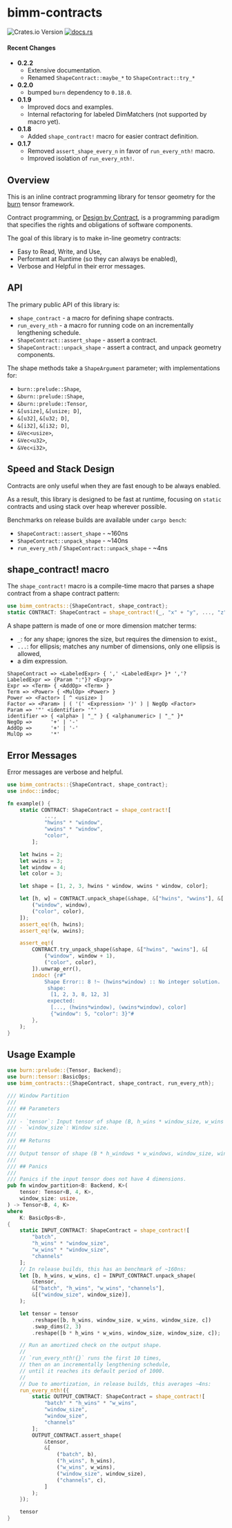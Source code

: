 # bimm-contracts

![Crates.io Version](https://img.shields.io/crates/v/bimm-contracts)
[![docs.rs](https://img.shields.io/docsrs/bimm-contracts)](https://docs.rs/bimm-contracts/latest/)

#### Recent Changes

* **0.2.2**
  * Extensive documentation.
  * Renamed `ShapeContract::maybe_*` to `ShapeContract::try_*`
* **0.2.0**
  * bumped `burn` dependency to `0.18.0`.
* **0.1.9**
   * Improved docs and examples.
   * Internal refactoring for labeled DimMatchers (not supported by macro yet).
* **0.1.8**
   * Added `shape_contract!` macro for easier contract definition.
* **0.1.7**
   * Removed `assert_shape_every_n` in favor of `run_every_nth!` macro.
   * Improved isolation of `run_every_nth!`.

## Overview

This is an inline contract programming library for tensor geometry
for the [burn](https://burn.dev) tensor framework.

Contract programming, or [Design by Contract](https://en.wikipedia.org/wiki/Design_by_contract),
is a programming paradigm that specifies the rights and obligations of software components.

The goal of this library is to make in-line geometry contracts:
* Easy to Read, Write, and Use,
* Performant at Runtime (so they can always be enabled),
* Verbose and Helpful in their error messages.

## API

The primary public API of this library is:
* `shape_contract` - a macro for defining shape contracts.
* `run_every_nth` - a macro for running code on an incrementally lengthening schedule.
* `ShapeContract::assert_shape` - assert a contract.
* `ShapeContract::unpack_shape` - assert a contract, and unpack geometry components.

The shape methods take a `ShapeArgument` parameter; with implementations for:
* ``burn::prelude::Shape``,
* ``&burn::prelude::Shape``,
* ``&burn::prelude::Tensor``,
* ``&[usize]``, ``&[usize; D]``,
* ``&[u32]``, ``&[u32; D]``,
* ``&[i32]``, ``&[i32; D]``,
* ``&Vec<usize>``,
* ``&Vec<u32>``,
* ``&Vec<i32>``,

## Speed and Stack Design

Contracts are only useful when they are fast enough to be always enabled.

As a result, this library is designed to be fast at runtime,
focusing on `static` contracts and using stack over heap wherever possible.

Benchmarks on release builds are available under ``cargo bench``:
* `ShapeContract::assert_shape` - ~160ns
* `ShapeContract::unpack_shape` - ~140ns
* `run_every_nth` / `ShapeContract::unpack_shape` - ~4ns

## shape_contract! macro

The `shape_contract!` macro is a compile-time macro that parses a shape contract
from a shape contract pattern:

```rust
use bimm_contracts::{ShapeContract, shape_contract};
static CONTRACT: ShapeContract = shape_contract!(_, "x" + "y", ..., "z" ^ 2);
```

A shape pattern is made of one or more dimension matcher terms:
- `_`: for any shape; ignores the size, but requires the dimension to exist.,
- `...`: for ellipsis; matches any number of dimensions, only one ellipsis is allowed,
- a dim expression.

```bnf
ShapeContract => <LabeledExpr> { ',' <LabeledExpr> }* ','?
LabeledExpr => {Param ":"}? <Expr>
Expr => <Term> { <AddOp> <Term> }
Term => <Power> { <MulOp> <Power> }
Power => <Factor> [ ^ <usize> ]
Factor => <Param> | ( '(' <Expression> ')' ) | NegOp <Factor>
Param => '"' <identifier> '"'
identifier => { <alpha> | "_" } { <alphanumeric> | "_" }*
NegOp =>      '+' | '-'
AddOp =>      '+' | '-'
MulOp =>      '*'
```

## Error Messages

Error messages are verbose and helpful.

```rust
use bimm_contracts::{ShapeContract, shape_contract};
use indoc::indoc;

fn example() {
    static CONTRACT: ShapeContract = shape_contract![
            ...,
            "hwins" * "window",
            "wwins" * "window",
            "color",
        ];

    let hwins = 2;
    let wwins = 3;
    let window = 4;
    let color = 3;

    let shape = [1, 2, 3, hwins * window, wwins * window, color];

    let [h, w] = CONTRACT.unpack_shape(&shape, &["hwins", "wwins"], &[
        ("window", window),
        ("color", color),
    ]);
    assert_eq!(h, hwins);
    assert_eq!(w, wwins);

    assert_eq!(
        CONTRACT.try_unpack_shape(&shape, &["hwins", "wwins"], &[
            ("window", window + 1),
            ("color", color),
        ]).unwrap_err(),
        indoc! {r#"
            Shape Error:: 8 !~ (hwins*window) :: No integer solution.
             shape:
              [1, 2, 3, 8, 12, 3]
             expected:
              [..., (hwins*window), (wwins*window), color]
              {"window": 5, "color": 3}"#
        },
    );
}
```

## Usage Example

```rust
use burn::prelude::{Tensor, Backend};
use burn::tensor::BasicOps;
use bimm_contracts::{ShapeContract, shape_contract, run_every_nth};

/// Window Partition
///
/// ## Parameters
///
/// - `tensor`: Input tensor of shape (B, h_wins * window_size, w_wins * window_size, C).
/// - `window_size`: Window size.
///
/// ## Returns
///
/// Output tensor of shape (B * h_windows * w_windows, window_size, window_size, C).
///
/// ## Panics
///
/// Panics if the input tensor does not have 4 dimensions.
pub fn window_partition<B: Backend, K>(
    tensor: Tensor<B, 4, K>,
    window_size: usize,
) -> Tensor<B, 4, K>
where
    K: BasicOps<B>,
{
    static INPUT_CONTRACT: ShapeContract = shape_contract![
        "batch",
        "h_wins" * "window_size",
        "w_wins" * "window_size",
        "channels"
    ];
    // In release builds, this has an benchmark of ~160ns:
    let [b, h_wins, w_wins, c] = INPUT_CONTRACT.unpack_shape(
        &tensor,
        &["batch", "h_wins", "w_wins", "channels"],
        &[("window_size", window_size)],
    );

    let tensor = tensor
        .reshape([b, h_wins, window_size, w_wins, window_size, c])
        .swap_dims(2, 3)
        .reshape([b * h_wins * w_wins, window_size, window_size, c]);

    // Run an amortized check on the output shape.
    //
    // `run_every_nth!{}` runs the first 10 times,
    // then on an incrementally lengthening schedule,
    // until it reaches its default period of 1000.
    //
    // Due to amortization, in release builds, this averages ~4ns:
    run_every_nth!({
        static OUTPUT_CONTRACT: ShapeContract = shape_contract![
            "batch" * "h_wins" * "w_wins",
            "window_size",
            "window_size",
            "channels"
        ];
        OUTPUT_CONTRACT.assert_shape(
            &tensor,
            &[
                ("batch", b),
                ("h_wins", h_wins),
                ("w_wins", w_wins),
                ("window_size", window_size),
                ("channels", c),
            ]
        );
    });

    tensor
}
```
